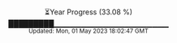<p align="center">
⏳Year Progress (33.08 %) <br>
█████████▁▁▁▁▁▁▁▁▁▁▁▁▁▁▁▁▁▁▁▁▁ <br>
<sub>Updated: Mon, 01 May 2023 18:02:47 GMT</sub>
</p>


